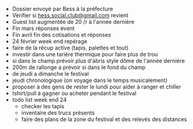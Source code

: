 - Dossier envoyé par Bess à la préfecture
- Vérifier si hess.social.club@gmail.com revient
- Guest list augmentée de 20 /r  à l'année dernière
- Fin mars réponses évent
- Fin avril fin des cotisations et réponses 
- 24 février week end repérage
- faire de la récup active (tapis, palettes et tout)
- investir dans une tarière thermique pour faire plus de trou
- si dans le champ prévoir plus d'abris style dôme de l'année dernière 
- 200m de rallonge a prévoir si dans le fond du champ
- de jeudi a dimanche le festival
- jeudi chronologique (on voyage dans le temps musicalement)
- proposer à des gens de rester le lundi pour aider à ranger et chiller
- tshirt/pull à gagner ou acheter pendant le festival
- todo list week end 24
	- checker les tapis
	- inventaire des trucs présents
	- faire des plans de la zone du festival et des relevés des distances